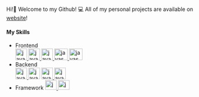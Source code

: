 Hi!👋 Welcome to my Github! 💻 All of my personal projects are available on [website](https://anigalhub.github.io)!

#### My Skills


- Frontend  
<a href='https://developer.mozilla.org/en-US/docs/Web/JavaScript'><img src="https://coderoll.net/templates/coderoll_new/images/cats/js.png" alt="javascript" width="30" height="30"/> </a>
<a href='https://www.w3.org/html/'><img src="https://cdn-icons-png.flaticon.com/512/732/732212.png" alt="javascript" width="30" height="30"/> </a>
<a href='https://www.w3schools.com/css/'><img src="https://camo.githubusercontent.com/119b29ca4b9d31cf3969a94eb57fcfbbea0879b493c09c89dc6d4b7fb9e0dc37/68747470733a2f2f63646e2e776f726c64766563746f726c6f676f2e636f6d2f6c6f676f732f6373732d332e737667" alt="javascript" width="30" height="30"/> </a>
<a href='https://getbootstrap.com/'><img src="https://upload.wikimedia.org/wikipedia/commons/thumb/b/b2/Bootstrap_logo.svg/800px-Bootstrap_logo.svg.png" alt="javascript" width="35" height="30"/> </a>
<a href='https://sass-lang.com/'><img src="https://upload.wikimedia.org/wikipedia/commons/thumb/9/96/Sass_Logo_Color.svg/1200px-Sass_Logo_Color.svg.png" alt="javascript" width="35" height="30"/> </a>
- Backend  
<a href='https://www.typescriptlang.org/'><img src="https://upload.wikimedia.org/wikipedia/commons/thumb/4/4c/Typescript_logo_2020.svg/512px-Typescript_logo_2020.svg.png" alt="javascript" width="30" height="30"/> </a>
<a href='https://www.postgresql.org/'><img src="https://blog.skillfactory.ru/wp-content/uploads/2022/04/postgresql_elephant.svg-5325977.png" alt="javascript" width="30" height="30"/></a>
<a href='https://nodejs.org/en/'><img src="https://web-creator.ru/uploads/Page/22/nodejs.svg" alt="javascript" width="30" height="30"/> </a>
<a href='https://expressjs.com/'><img src="https://itproger.com/intensive/img/express.png" alt="javascript" width="30" height="30"/> </a>
- Framework 
<a href='https://vuejs.org/'><img src="https://upload.wikimedia.org/wikipedia/commons/thumb/9/95/Vue.js_Logo_2.svg/1200px-Vue.js_Logo_2.svg.png" alt="javascript" width="30" height="25"/> </a>
<a href='https://nuxtjs.org/'><img src="https://seeklogo.com/images/N/nuxt-logo-5EF50E1ABD-seeklogo.com.png" alt="javascript" width="30" height="25"/> </a>




